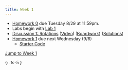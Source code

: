 ```yaml
---
title: Week 1
---
```


- [Homework 0](./assets/homework/hw0_linalg.pdf) due Tuesday 8/29 at 11:59pm.
- Labs begin with [Lab 1](https://ucb-ee106.github.io/eecs106a-fa23site/assets/labs/lab1.pdf)
- [Discussion 1: Rotations](./assets/disc/disc1_rotations.pdf) ([Video](https://youtu.be/bZaSKF8VJss)) ([Boardwork](./assets/disc/disc1_boardwork.pdf)) ([Solutions](./assets/disc/disc1_sols.pdf))
- [Homework 1](./assets/homework/hw1_rotations.pdf) due next Wednesday (9/6)
    - [Starter Code](./assets/homework/hw1_starter.zip)

<a href="#Week1">Jump to Week 1 </a>

{: .fs-5 }
